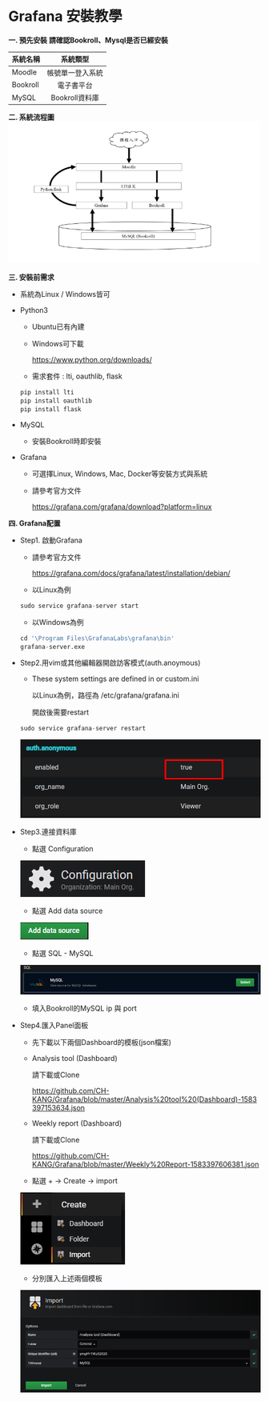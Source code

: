 # Grafana 安裝教學
**一. 預先安裝
請確認Bookroll、Mysql是否已經安裝**

系統名稱       | 系統類型           | 
--------------|:-----------------:|
Moodle        | 帳號單一登入系統   |  
Bookroll      | 電子書平台        |  
MySQL         | Bookroll資料庫    | 


**二. 系統流程圖**
![image](https://github.com/CH-KANG/Grafana/blob/master/Pic/flow_chart.png)


**三. 安裝前需求**
* 系統為Linux / Windows皆可

* Python3
  * Ubuntu已有內建
  * Windows可下載  
  
    https://www.python.org/downloads/
  * 需求套件 : lti, oauthlib, flask
   ```python
   pip install lti
   pip install oauthlib
   pip install flask
   ```
* MySQL   
  * 安裝Bookroll時即安裝
  
* Grafana
  * 可選擇Linux, Windows, Mac, Docker等安裝方式與系統
  * 請參考官方文件  
  
    https://grafana.com/grafana/download?platform=linux
    

**四. Grafana配置**
* Step1. 啟動Grafana
  * 請參考官方文件  
  
    https://grafana.com/docs/grafana/latest/installation/debian/
  * 以Linux為例
   ```python
   sudo service grafana-server start
   ```
  * 以Windows為例   
   ```python
   cd '\Program Files\GrafanaLabs\grafana\bin'
   grafana-server.exe
   ```  
* Step2.用vim或其他編輯器開啟訪客模式(auth.anoymous)
  * These system settings are defined in or custom.ini
  
    以Linux為例，路徑為 /etc/grafana/grafana.ini
    
    開啟後需要restart
   ```python
   sudo service grafana-server restart
   ```    
    ![image](https://github.com/CH-KANG/Grafana/blob/master/Pic/auth.anony.png)
    
* Step3.連接資料庫
  * 點選 Configuration    
  
  ![image](https://github.com/CH-KANG/Grafana/blob/master/Pic/Configuration.PNG)
  * 點選 Add data source
  
  ![image](https://github.com/CH-KANG/Grafana/blob/master/Pic/Add%20data%20source.PNG)
  * 點選 SQL - MySQL
  
  ![image](https://github.com/CH-KANG/Grafana/blob/master/Pic/SQL.PNG)
  
  * 填入Bookroll的MySQL ip 與 port
  
* Step4.匯入Panel面板
  * 先下載以下兩個Dashboard的模板(json檔案)
  * Analysis tool (Dashboard) 
  
    請下載或Clone
    
    https://github.com/CH-KANG/Grafana/blob/master/Analysis%20tool%20(Dashboard)-1583397153634.json
    
  * Weekly report (Dashboard) 
  
    請下載或Clone
    
    https://github.com/CH-KANG/Grafana/blob/master/Weekly%20Report-1583397606381.json

  * 點選 + → Create → import
  
  ![image](https://github.com/CH-KANG/Grafana/blob/master/Pic/import.png)
  * 分別匯入上述兩個模板
  
  ![image](https://github.com/CH-KANG/Grafana/blob/master/Pic/importjson.PNG)
  
  


